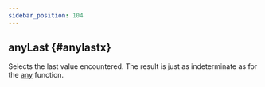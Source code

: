 ```yaml
---
sidebar_position: 104
---
```


## anyLast {#anylastx}

Selects the last value encountered.
The result is just as indeterminate as for the [any](../../../sql-reference/aggregate-functions/reference/any.md) function.
